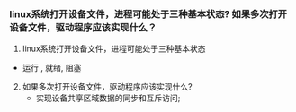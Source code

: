 ### linux系统打开设备文件，进程可能处于三种基本状态? 如果多次打开设备文件，驱动程序应该实现什么？

1. linux系统打开设备文件，进程可能处于三种基本状态
- 运行 , 就绪, 阻塞
2. 如果多次打开设备文件，驱动程序应该实现什么?
   - 实现设备共享区域数据的同步和互斥访问;

